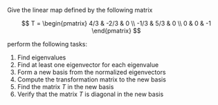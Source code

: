 Give the linear map defined by the following matrix

$$
T =
\begin{pmatrix}
4/3 & -2/3 & 0 \\
-1/3 & 5/3 & 0 \\
0 & 0 & -1
\end{pmatrix}
$$

perform the following tasks:

1. Find eigenvalues
2. Find at least one eigenvector for each eigenvalue
3. Form a new basis from the normalized eigenvectors
4. Compute the transformation matrix to the new basis
5. Find the matrix $T$ in the new basis
6. Verify that the matrix $T$ is diagonal in the new basis
